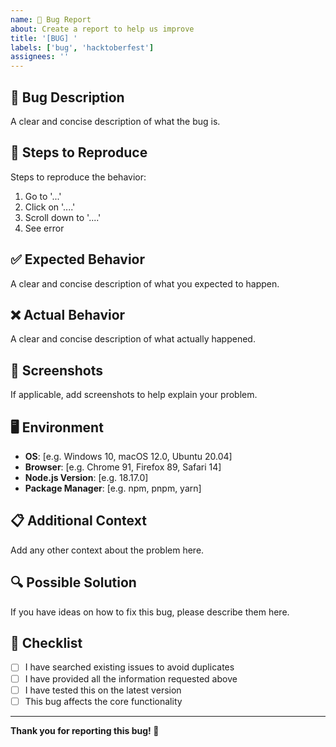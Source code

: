 ```yaml
---
name: 🐛 Bug Report
about: Create a report to help us improve
title: '[BUG] '
labels: ['bug', 'hacktoberfest']
assignees: ''
---
```


## 🐛 Bug Description

A clear and concise description of what the bug is.

## 🔄 Steps to Reproduce

Steps to reproduce the behavior:

1. Go to '...'
2. Click on '....'
3. Scroll down to '....'
4. See error

## ✅ Expected Behavior

A clear and concise description of what you expected to happen.

## ❌ Actual Behavior

A clear and concise description of what actually happened.

## 📸 Screenshots

If applicable, add screenshots to help explain your problem.

## 🖥️ Environment

- **OS**: [e.g. Windows 10, macOS 12.0, Ubuntu 20.04]
- **Browser**: [e.g. Chrome 91, Firefox 89, Safari 14]
- **Node.js Version**: [e.g. 18.17.0]
- **Package Manager**: [e.g. npm, pnpm, yarn]

## 📋 Additional Context

Add any other context about the problem here.

## 🔍 Possible Solution

If you have ideas on how to fix this bug, please describe them here.

## 📝 Checklist

- [ ] I have searched existing issues to avoid duplicates
- [ ] I have provided all the information requested above
- [ ] I have tested this on the latest version
- [ ] This bug affects the core functionality

---

**Thank you for reporting this bug! 🐛**
